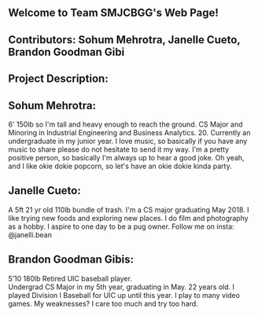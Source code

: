 ## Welcome to Team SMJCBGG's Web Page!

## Contributors: Sohum Mehrotra, Janelle Cueto, Brandon Goodman Gibi

## Project Description:


## Sohum Mehrotra:
6' 150lb so I'm tall and heavy enough to reach the ground. CS Major and Minoring in Industrial Engineering and Business Analytics. 20. 
Currently an undergraduate in my junior year. 
I love music, so basically if you have any music to share please do not hesitate to send it my way. 
I'm a pretty positive person, so basically I'm always up to hear a good joke.
Oh yeah, and I like okie dokie popcorn, so let's have an okie dokie kinda party.
## Janelle Cueto:
A 5ft 21 yr old 110lb bundle of trash. 
I'm a CS major graduating May 2018. I like trying new foods and exploring new places. I do film and photography as a hobby. I aspire to one day to be a pug owner. 
Follow me on insta: @janelli.bean 
## Brandon Goodman Gibis:
5’10 180lb Retired UIC baseball player.  
Undergrad CS Major in my 5th year, graduating in May. 22 years old. 
I played Division I Baseball for UIC up until this year. 
I play to many video games. 
My weaknesses? I care too much and try too hard.

